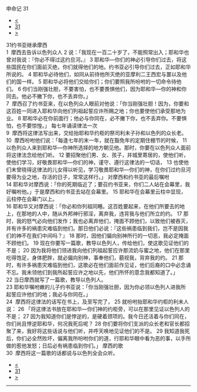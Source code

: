 ﻿





 申命记 31




* [<](bible/DEU30.md)
* [31](bible/DEU.md)
* [>](bible/DEU32.md)



 
31约书亚继承摩西  
1  摩西去告诉以色列众人 
2 说：「我现在一百二十岁了，不能照常出入；耶和华也曾对我说：『你必不得过这约旦河。』 
3 耶和华—你们的神必引导你们过去，将这些国民在你们面前灭绝，你们就得他们的地。约书亚必引导你们过去，正如耶和华所说的。 
4 耶和华必待他们，如同从前待他所灭绝的亚摩利二王西宏与噩以及他们的国一样。 
5 耶和华必将他们交给你们；你们要照我所吩咐的一切命令待他们。 
6 你们当刚强壮胆，不要害怕，也不要畏惧他们，因为耶和华—你的神和你同去。他必不撇下你，也不丢弃你。」  
7  摩西召了约书亚来，在以色列众人眼前对他说：「你当刚强壮胆！因为，你要和这百姓一同进入耶和华向他们列祖起誓应许所赐之地；你也要使他们承受那地为业。 
8 耶和华必在你前面行；他必与你同在，必不撇下你，也不丢弃你。不要惧怕，也不要惊惶。」 每七年诵读律法一次  
9  摩西将这律法写出来，交给抬耶和华约柜的祭司利未子孙和以色列的众长老。 
10  摩西吩咐他们说：「每逢七年的末一年，就在豁免年的定期住棚节的时候， 
11  以色列众人来到耶和华—你神所选择的地方朝见他。那时，你要在以色列众人面前将这律法念给他们听。 
12 要招聚他们男、女、孩子，并城里寄居的，使他们听，使他们学习，好敬畏耶和华—你们的神，谨守、遵行这律法的一切话， 
13 也使他们未曾晓得这律法的儿女得以听见，学习敬畏耶和华—你们的神，在你们过约旦河要得为业之地，存活的日子，常常这样行。」 对摩西和约书亚的最后嘱咐  
14 耶和华对摩西说：「你的死期临近了；要召约书亚来，你们二人站在会幕里，我好嘱咐他。」于是摩西和约书亚去站在会幕里。 
15 耶和华在会幕里云柱中显现，云柱停在会幕门以上。  
16 耶和华又对摩西说：「你必和你列祖同睡。这百姓要起来，在他们所要去的地上，在那地的人中，随从外邦神行邪淫，离弃我，违背我与他们所立的约。 
17 那时，我的怒气必向他们发作；我也必离弃他们，掩面不顾他们，以致他们被吞灭，并有许多的祸患灾难临到他们。那日他们必说：『这些祸患临到我们，岂不是因我们的神不在我们中间吗？』 
18 那时，因他们偏向别神所行的一切恶，我必定掩面不顾他们。 
19 现在你要写一篇歌，教导以色列人，传给他们，使这歌见证他们的不是； 
20 因为我将他们领进我向他们列祖起誓应许那流奶与蜜之地，他们在那里吃得饱足，身体肥胖，就必偏向别神，事奉他们，藐视我，背弃我的约。 
21 那时，有许多祸患灾难临到他们，这歌必在他们面前作见证，他们后裔的口中必念诵不忘。我未领他们到我所起誓应许之地以先，他们所怀的意念我都知道了。」 
22 当日摩西就写了一篇歌，教导以色列人。  
23 耶和华嘱咐嫩的儿子约书亚说：「你当刚强壮胆，因为你必领以色列人进我所起誓应许他们的地；我必与你同在。」  
24  摩西将这律法的话写在书上，及至写完了， 
25 就吩咐抬耶和华约柜的利未人说： 
26 「将这律法书放在耶和华—你们神的约柜旁，可以在那里见证以色列人的不是； 
27 因为我知道你们是悖逆的，是硬着颈项的。我今日还活着与你们同在，你们尚且悖逆耶和华，何况我死后呢？ 
28 你们要将你们支派的众长老和官长都招聚了来，我好将这些话说与他们听，并呼天唤地见证他们的不是。 
29 我知道我死后，你们必全然败坏，偏离我所吩咐你们的道，行耶和华眼中看为恶的事，以手所做的惹他发怒；日后必有祸患临到你们。」 摩西的歌  
30  摩西将这一篇歌的话都说与以色列全会众听。 
* [<](bible/DEU30.md)
* [31](bible/DEU.md)
* [>](bible/DEU32.md)





---










